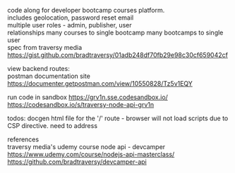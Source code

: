 code along for developer bootcamp courses platform.  
includes geolocation, password reset email  
multiple user roles - admin, publisher, user  
relationships many courses to single bootcamp many bootcamps to single user  
spec from traversy media  
https://gist.github.com/bradtraversy/01adb248df70fb29e98c30cf659042cf

view backend routes:  
postman documentation site
https://documenter.getpostman.com/view/10550828/Tz5v1EQY  

run code in sandbox 
https://grv1n.sse.codesandbox.io/  
https://codesandbox.io/s/traversy-node-api-grv1n  

todos:
docgen html file for the '/' route - browser will not load scripts due to CSP directive. need to address

references  
traversy media's udemy course node api - devcamper  
https://www.udemy.com/course/nodejs-api-masterclass/  
https://github.com/bradtraversy/devcamper-api  

